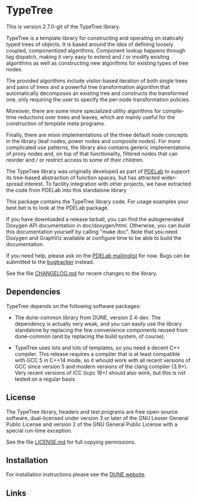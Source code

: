<!--
SPDX-FileCopyrightInfo: Copyright © DUNE Project contributors, see file LICENSE.md in module root
SPDX-License-Identifier: LGPL-3.0-or-later OR LicenseRef-GPL-2.0-only-with-PDELab-exception
-->

TypeTree
========

This is version 2.7.0-git of the TypeTree library.

TypeTree is a template library for constructing and operating on statically
typed trees of objects. It is based around the idea of defining loosely coupled,
componentized algorithms. Component lookup happens through tag dispatch, making
it very easy to extend and / or modify existing algorithms as well as constructing
new algorithms for existing types of tree nodes.

The provided algorithms include visitor-based iteration of both single trees and
pairs of trees and a powerful tree transformation algorithm that automatically
decomposes an existing tree and constructs the transformed one, only requiring
the user to specify the per-node transformation policies.

Moreover, there are some more specialized utility algorithms for compile-time
reductions over trees and leaves, which are mainly useful for the construction
of template meta programs.

Finally, there are mixin implementations of the three default node concepts in
the library (leaf nodes, power nodes and composite nodes). For more complicated
use patterns, the library also contains generic implementations of proxy nodes
and, on top of that functionality, filtered nodes that can reorder and / or
restrict access to some of their children.

The TypeTree library was originally developed as part of [PDELab][0] to support its
tree-based abstraction of function spaces, but has attracted wider-spread interest.
To facility integration with other projects, we have extracted the code from
PDELab into this standalone library

This package contains the TypeTree library code. For usage examples your best bet
is to look at the PDELab package.

If you have downloaded a release tarball, you can find the autogenerated Doxygen
API documentation in doc/doxygen/html. Otherwise, you can build this documentation
yourself by calling "make doc". Note that you need Doxygen and GraphViz available at
configure time to be able to build the documentation.

If you need help, please ask on the [PDELab mailinglist][5] for now. Bugs can be
submitted to the [bugtracker][6] instead.

See the file [CHANGELOG.md][8] for recent changes to the library.

Dependencies
------------

TypeTree depends on the following software packages:

* The dune-common library from DUNE, version 2.4-dev. The dependency is actually very
  weak, and you can easily use the library standalone by replacing the few convenience
  components reused from dune-common (and by replacing the build system, of course).

* TypeTree uses lots and lots of templates, so you need a decent C++ compiler.
  This release requires a compiler that is at least compatible with GCC 5 in C++14
  mode, so it whould work with all recent versions of GCC since version 5 and modern versions
  of the clang compiler (3.9+). Very recent versions of ICC (icpc 18+) should also work, but
  this is not tested on a regular basis.

License
-------

The TypeTree library, headers and test programs are free open-source software,
dual-licensed under version 3 or later of the GNU Lesser General Public License
and version 2 of the GNU General Public License with a special run-time exception.

See the file [LICENSE.md][7] for full copying permissions.

Installation
------------

For installation instructions please see the [DUNE website][2].

Links
-----

[0]: http://www.dune-project.org/pdelab/
[1]: http://www.dune-project.org
[2]: http://www.dune-project.org/doc/installation-notes.html
[4]: http://gcc.gnu.org/onlinedocs/libstdc++/faq.html#faq.license
[5]: http://lists.dune-project.org/mailman/listinfo/dune-pdelab
[6]: http://gitlab.dune-project.org/pdelab/dune-typetree/issues
[7]: LICENSE.md
[8]: CHANGELOG.md
